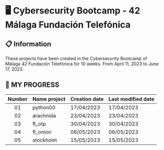 # 🖥️ Cybersecurity Bootcamp - 42 Málaga Fundación Telefónica

## 📋 Information
These projects have been created in the Cybersecurity Bootcamp of Málaga 42 Fundación Telefónica for 10 weeks. From April 11, 2023 to June 17, 2023.

## 💯 MY PROGRESS 

| Number    | Name project      | Creation date | Last modified date |
|:---------:|:------------------|:--------------|:-------------------|
| 01        | python00 | 17/04/2023 | 17/04/2023 |
| 02        | arachnida | 23/04/2023 | 23/04/2023 |
| 03        | ft_otp | 30/04/2023 | 30/04/2023 |
| 04        | ft_onion | 06/05/2023 | 06/05/2023 |
| 05        | stockholm | 15/05/2023 | 15/05/2023 |
